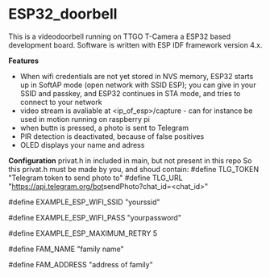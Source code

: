 # ESP32_doorbell

This is a videodoorbell running on TTGO T-Camera a ESP32 based development board.
Software is written with ESP IDF framework version 4.x.

**Features**
* When wifi credentials are not yet stored in NVS memory, ESP32 starts up in SoftAP mode (open network with SSID ESP); you can give in your SSID and passkey, and ESP32 continues in STA mode, and tries to connect to your network
* video stream is avaliable at <ip_of_esp>/capture - can for instance be used in motion running on raspberry pi
* when buttn is pressed, a photo is sent to Telegram
* PIR detection is deactivated, because of false positives
* OLED displays your name and adress

**Configuration**
privat.h in included in main, but not present in this repo
So this privat.h must be made by you, and shoud contain:
#define TLG_TOKEN "Telegram token to send photo to"
#define TLG_URL "https://api.telegram.org/bot<secretpart>sendPhoto?chat_id=<chat_id>"

#define EXAMPLE_ESP_WIFI_SSID      "yourssid"

#define EXAMPLE_ESP_WIFI_PASS      "yourpassword"

#define EXAMPLE_ESP_MAXIMUM_RETRY  5

#define FAM_NAME "family name"

#define FAM_ADDRESS "address of family"
